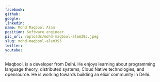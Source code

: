 ```yaml
---
facebook: 
github: 
google: 
linkedin: 
name: Mohd Maqbool Alam
position: Software engineer
pic_url: /uploads/mohd-maqbool-alam393.jpeg
slug: mohd-maqbool-alam393
twitter: 
youtube: 
---
```

<p>Maqbool, is a developer from Delhi. He enjoys learning about programming language theory, distributed systems, Cloud Native technologies, and opensource. He is working towards building an elixir community in Delhi.</p>
